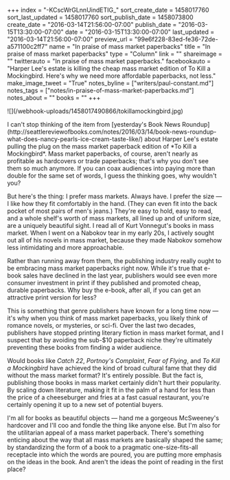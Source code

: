 +++
index = "-KCscWrGLnnUindETIG_"
sort_create_date = 1458017760
sort_last_updated = 1458017760
sort_publish_date = 1458073800
create_date = "2016-03-14T21:56:00-07:00"
publish_date = "2016-03-15T13:30:00-07:00"
date = "2016-03-15T13:30:00-07:00"
last_updated = "2016-03-14T21:56:00-07:00"
preview_url = "99e6f228-83ed-fe36-72de-a571100c2ff7"
name = "In praise of mass market paperbacks"
title = "In praise of mass market paperbacks"
type = "Column"
link = ""
shareimage = ""
twitterauto = "In praise of mass market paperbacks."
facebookauto = "Harper Lee's estate is killing the cheap mass market edition of To Kill a Mockingbird. Here's why we need more affordable paperbacks, not less."
make_image_tweet = "True"
notes_byline = ["writers/paul-constant.md"]
notes_tags = ["notes/in-praise-of-mass-market-paperbacks.md"]
notes_about = ""
books = ""
+++
<p class="image-left">![](/webhook-uploads/1458017490866/tokillamockingbird.jpg)</p>I can't stop thinking of the item from [yesterday's Book News Roundup](http://seattlereviewofbooks.com/notes/2016/03/14/book-news-roundup-what-does-nancy-pearls-ice-cream-taste-like/) about Harper Lee's estate pulling the plug on the mass market paperback edition of *To Kill a Mockingbird*. Mass market paperbacks, of course, aren't nearly as profitable as hardcovers or trade paperbacks; that's why you don't see them so much anymore. If you can coax audiences into paying more than double for the same set of words, I guess the thinking goes, why wouldn't you?

But here's the thing: I prefer mass markets. Always have. I prefer the size — I like how they fit comfortably in the hand. (They can even fit into the back pocket of most pairs of men's jeans.) They're easy to hold, easy to read, and a whole shelf's worth of mass markets, all lined up and of uniform size, are a uniquely beautiful sight. I read all of Kurt Vonnegut's books in mass market. When I went on a Nabokov tear in my early 20s, I actively sought out all of his novels in mass market, because they made Nabokov somehow less intimidating and more approachable.

Rather than running away from them, the publishing industry really ought to be embracing mass market paperbacks right now. While it's true that e-book sales have declined in the last year, publishers would see even more consumer investment in print if they published and promoted cheap, durable paperbacks. Why buy the e-book, after all, if you can get an attractive print version for less?

This is something that genre publishers have known for a long time now — it's why when you think of mass market paperbacks, you likely think of romance novels, or mysteries, or sci-fi. Over the last two decades, publishers have stopped printing literary fiction in mass market format, and I suspect that by avoiding the sub-$10 paperback niche they're ultimately preventing these books from finding a wider audience.

Would books like *Catch 22*, *Portnoy's Complaint*, *Fear of Flying*, and *To Kill a Mockingbird* have achieved the kind of broad cultural fame that they did without the mass market format? It's entirely possible. But the fact is, publishing those books in mass market certainly didn't hurt their popularity. By scaling down literature, making it fit in the palm of a hand for less than the price of a cheeseburger and fries at a fast casual restaurant, you're certainly opening it up to a new set of potential buyers.

I'm all for books as beautiful objects — hand me a gorgeous McSweeney's hardcover and I'll coo and fondle the thing like anyone else. But I'm also for the utilitarian appeal of a mass market paperback. There's something enticing about the way that all mass markets are basically shaped the same; by standardizing the form of a book to a pragmatic one-size-fits-all receptacle into which the words are poured, you are putting more emphasis on the ideas in the book. And aren't the ideas the point of reading in the first place?